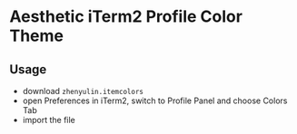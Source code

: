 # Aesthetic iTerm2 Profile Color Theme

## Usage
 * download `zhenyulin.itemcolors`
 * open Preferences in iTerm2, switch to Profile Panel and choose Colors Tab
 * import the file
